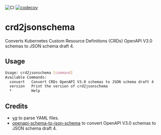 ![CI](https://github.com/tricktron/crd2jsonschema/actions/workflows/main.yml/badge.svg)
[![codecov](https://codecov.io/gh/tricktron/crd2jsonschema/branch/main/graph/badge.svg?token=H2WRI0VUCQ)](https://codecov.io/gh/tricktron/crd2jsonschema)

# crd2jsonschema

Converts Kubernetes Custom Resource Definitions (CRDs) OpenAPI V3.0 schemas to JSON schema draft 4.

## Usage

```bash
Usage: crd2jsonschema [command]
Available Commands:
  convert   Convert CRDs OpenAPI V3.0 schemas to JSON schema draft 4
  version   Print the version of crd2jsonschema
  *         Help
```

## Credits

- [yq](https://github.com/mikefarah/yq) to parse YAML files.
- [openapi-schema-to-json-schema](https://github.com/openapi-contrib/openapi-schema-to-json-schema)
to convert OpenAPI V3.0 schemas to JSON schema draft 4.